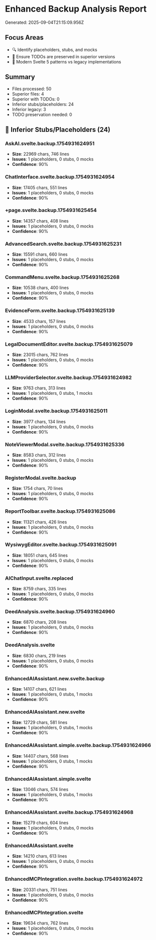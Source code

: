 # Enhanced Backup Analysis Report
Generated: 2025-09-04T21:15:09.956Z

## Focus Areas
- 🔍 Identify placeholders, stubs, and mocks
- 📝 Ensure TODOs are preserved in superior versions
- 🎯 Modern Svelte 5 patterns vs legacy implementations

## Summary
- Files processed: 50
- Superior files: 4
- Superior with TODOs: 0
- Inferior stubs/placeholders: 24
- Inferior legacy: 3
- TODO preservation needed: 0

## 🔲 Inferior Stubs/Placeholders (24)

### AskAI.svelte.backup.1754931624951
- **Size**: 22969 chars, 746 lines
- **Issues**: 1 placeholders, 0 stubs, 0 mocks
- **Confidence**: 90%

### ChatInterface.svelte.backup.1754931624954
- **Size**: 17405 chars, 551 lines
- **Issues**: 1 placeholders, 0 stubs, 0 mocks
- **Confidence**: 90%

### +page.svelte.backup.1754931625454
- **Size**: 14357 chars, 408 lines
- **Issues**: 1 placeholders, 0 stubs, 0 mocks
- **Confidence**: 90%

### AdvancedSearch.svelte.backup.1754931625231
- **Size**: 15591 chars, 660 lines
- **Issues**: 1 placeholders, 0 stubs, 0 mocks
- **Confidence**: 90%

### CommandMenu.svelte.backup.1754931625268
- **Size**: 10538 chars, 400 lines
- **Issues**: 1 placeholders, 0 stubs, 0 mocks
- **Confidence**: 90%

### EvidenceForm.svelte.backup.1754931625139
- **Size**: 4533 chars, 157 lines
- **Issues**: 1 placeholders, 0 stubs, 0 mocks
- **Confidence**: 90%

### LegalDocumentEditor.svelte.backup.1754931625079
- **Size**: 23015 chars, 762 lines
- **Issues**: 1 placeholders, 0 stubs, 0 mocks
- **Confidence**: 90%

### LLMProviderSelector.svelte.backup.1754931624982
- **Size**: 9763 chars, 313 lines
- **Issues**: 1 placeholders, 0 stubs, 1 mocks
- **Confidence**: 90%

### LoginModal.svelte.backup.1754931625011
- **Size**: 3977 chars, 134 lines
- **Issues**: 1 placeholders, 0 stubs, 0 mocks
- **Confidence**: 90%

### NoteViewerModal.svelte.backup.1754931625336
- **Size**: 8583 chars, 312 lines
- **Issues**: 1 placeholders, 0 stubs, 0 mocks
- **Confidence**: 90%

### RegisterModal.svelte.backup
- **Size**: 1754 chars, 70 lines
- **Issues**: 1 placeholders, 0 stubs, 0 mocks
- **Confidence**: 90%

### ReportToolbar.svelte.backup.1754931625086
- **Size**: 11321 chars, 426 lines
- **Issues**: 1 placeholders, 0 stubs, 0 mocks
- **Confidence**: 90%

### WysiwygEditor.svelte.backup.1754931625091
- **Size**: 18051 chars, 645 lines
- **Issues**: 1 placeholders, 0 stubs, 0 mocks
- **Confidence**: 90%

### AIChatInput.svelte.replaced
- **Size**: 8759 chars, 335 lines
- **Issues**: 1 placeholders, 0 stubs, 0 mocks
- **Confidence**: 90%

### DeedAnalysis.svelte.backup.1754931624960
- **Size**: 6870 chars, 208 lines
- **Issues**: 1 placeholders, 0 stubs, 0 mocks
- **Confidence**: 90%

### DeedAnalysis.svelte
- **Size**: 6830 chars, 219 lines
- **Issues**: 1 placeholders, 0 stubs, 0 mocks
- **Confidence**: 90%

### EnhancedAIAssistant.new.svelte.backup
- **Size**: 14107 chars, 621 lines
- **Issues**: 1 placeholders, 0 stubs, 1 mocks
- **Confidence**: 90%

### EnhancedAIAssistant.new.svelte
- **Size**: 12729 chars, 581 lines
- **Issues**: 1 placeholders, 0 stubs, 1 mocks
- **Confidence**: 90%

### EnhancedAIAssistant.simple.svelte.backup.1754931624966
- **Size**: 14407 chars, 568 lines
- **Issues**: 1 placeholders, 0 stubs, 1 mocks
- **Confidence**: 90%

### EnhancedAIAssistant.simple.svelte
- **Size**: 13046 chars, 574 lines
- **Issues**: 1 placeholders, 0 stubs, 1 mocks
- **Confidence**: 90%

### EnhancedAIAssistant.svelte.backup.1754931624968
- **Size**: 15279 chars, 604 lines
- **Issues**: 1 placeholders, 0 stubs, 0 mocks
- **Confidence**: 90%

### EnhancedAIAssistant.svelte
- **Size**: 14210 chars, 613 lines
- **Issues**: 1 placeholders, 0 stubs, 0 mocks
- **Confidence**: 90%

### EnhancedMCPIntegration.svelte.backup.1754931624972
- **Size**: 20331 chars, 751 lines
- **Issues**: 1 placeholders, 0 stubs, 0 mocks
- **Confidence**: 90%

### EnhancedMCPIntegration.svelte
- **Size**: 19634 chars, 762 lines
- **Issues**: 1 placeholders, 0 stubs, 0 mocks
- **Confidence**: 90%

